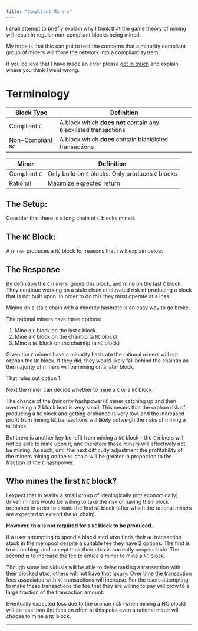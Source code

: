 ```yaml
---
title: "Compliant Miners"
---
```


I shall attempt to briefly explain why I think that the game theory of mining will result in regular non-compliant blocks being mined.

My hope is that this can put to rest the concerns that a minority compliant group of miners will force the network into a compliant system. 

If you believe that I have made an error please [get in touch](https://twitter.com/6102bitcoin) and explain where you think I went wrong.

# Terminology

| Block Type          | Definition                                                            |
| ---                 | ---                                                                   |
| Compliant `C`       | A block which **does not** contain any blacklisted transactions       |
| Non-Compliant `NC`  | A block which **does** contain blacklisted transactions               |

| Miner             | Definition                                                     |
| ---               | ---                                                            |
| Compliant `C`     | Only build on `C` blocks. Only produces `C` blocks |
| Rational          | Maximize expected return  | 

## The Setup:
Consider that there is a long chain of `C` blocks mined.

## The `NC` Block:
A miner produces a `NC` block for reasons that I will explain below.

## The Response
By definition the `C` miners ignore this block, and mine on the last `C` block. 
They continue working on a stale chain at elevated risk of producing a block that is not built upon.
In order to do this they must operate at a loss.

Mining on a stale chain with a minority hashrate is an easy way to go broke.

The rational miners have three options:
1. Mine a `C` block on the last `C` block
2. Mine a `C` block on the chaintip (a `NC` block)
3. Mine a `NC` block on the chaintip (a `NC` block)

Given the `C` miners have a minority hashrate the rational miners will not orphan the `NC` block. 
If they did, they would likely fall behind the chaintip as the majority of miners will be mining on a later block. 

That rules out option 1. 

Next the miner can decide whether to mine a `C` or a `NC` block.

The chance of the (minority hashpower) `C` miner catching up and then overtaking a 2 block lead is very small. This means that the orphan risk of producing a `NC` block and getting orphaned is very low, and the increased profit from mining `NC` transactions will likely outweigh the risks of mining a `NC` block.

But there is another key benefit from mining a `NC` block - the `C` miners will not be able to mine upon it, and therefore those miners will effectively not be mining.
As such, until the next difficulty adjustment the profitability of the miners mining on the `NC` chain will be greater in proportion to the fraction of the `C` hashpower.

## Who mines the first `NC` block?
I expect that in reality a small group of ideologically (not economically) driven miners would be willing to take the risk of having their block orphaned in order to create the first `NC` block (after which the rational miners are expected to extend the `NC` chain).

**However, this is not required for a `NC` block to be produced.**

If a user attempting to spend a blacklisted utxo finds their `NC` transaction stuck in the mempool despite a suitable fee they have 2 options. 
The first is to do nothing, and accept their their utxo is currently unspendable.
The second is to increase the fee to entice a miner to mine a `NC` block.

Though some individuals will be able to delay making a transaction with their blocked utxo, others will not have that luxury. 
Over time the transaction fees associated with `NC` transactions will increase.
For the users attempting to make these transactions the fee that they are willing to pay will grow to a large fraction of the transaction amount. 

Eventually expected loss due to the orphan risk (when mining a NC block) will be less than the fees on offer, at this point even a rational miner will choose to mine a `NC` block.

---
